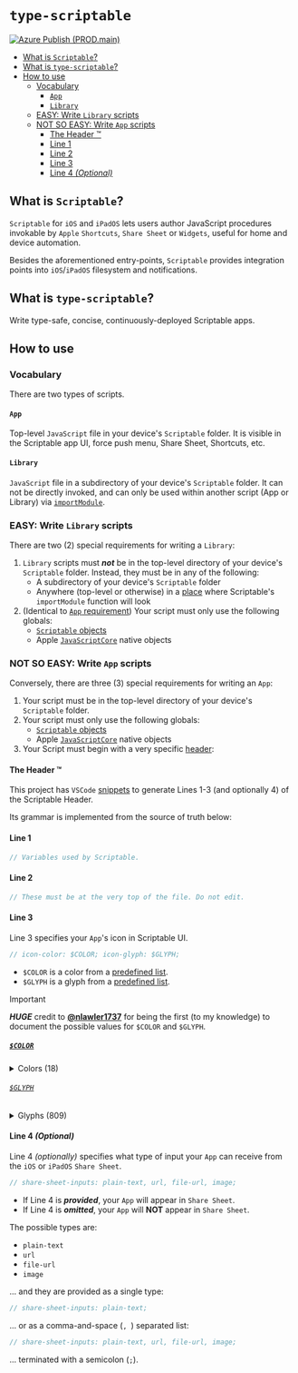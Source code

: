 # `type-scriptable`
[![Azure Publish (PROD.main)](https://github.com/jimmy-zhening-luo/scriptable/actions/workflows/PROD.main.yml/badge.svg)](https://github.com/jimmy-zhening-luo/scriptable/actions/workflows/PROD.main.yml)

- [What is `Scriptable`?](#what-is-scriptable)
- [What is `type-scriptable`?](#what-is-type-scriptable)
- [How to use](#how-to-use)
  - [Vocabulary](#vocabulary)
    - [`App`](#app)
    - [`Library`](#library)
  - [EASY: Write `Library` scripts](#easy-write-library-scripts)
  - [NOT SO EASY: Write `App` scripts](#not-so-easy-write-app-scripts)
    - [The Header ™](#the-header-)
    - [Line 1](#line-1)
    - [Line 2](#line-2)
    - [Line 3](#line-3)
    - [Line 4 _(Optional)_](#line-4-optional)

## What is `Scriptable`?
`Scriptable` for `iOS` and `iPadOS` lets users author JavaScript procedures invokable by `Apple` `Shortcuts`, `Share Sheet` or `Widgets`, useful for home and device automation.

Besides the aforementioned entry-points, `Scriptable` provides integration points into `iOS`/`iPadOS` filesystem and notifications.

## What is `type-scriptable`?

Write type-safe, concise, continuously-deployed Scriptable apps.

## How to use

### Vocabulary
There are two types of scripts.

#### `App`
Top-level `JavaScript` file in your device's `Scriptable` folder. It is visible in the Scriptable app UI, force push menu, Share Sheet, Shortcuts, etc.

#### `Library`
`JavaScript` file in a subdirectory of your device's `Scriptable` folder. It can not be directly invoked, and can only be used within another script (App or Library) via [`importModule`](https://docs.scriptable.app/importmodule/).

### EASY: Write `Library` scripts
There are two (2) special requirements for writing a `Library`:

1. `Library` scripts must ___not___ be in the top-level directory of your device's `Scriptable` folder. Instead, they must be in any of the following:
    - A subdirectory of your device's `Scriptable` folder
    - Anywhere (top-level or otherwise) in a [place](https://docs.scriptable.app/importmodule/) where Scriptable's `importModule` function will look
2. (Identical to [`App` requirement](#not-so-easy-write-app-scripts)) Your script must only use the following globals:
    - [`Scriptable` objects](https://docs.scriptable.app/)
    - Apple [`JavaScriptCore`](https://developer.apple.com/documentation/javascriptcore) native objects

### NOT SO EASY: Write `App` scripts
Conversely, there are three (3) special requirements for writing an `App`:

1. Your script must be in the top-level directory of your device's `Scriptable` folder.
2. Your script must only use the following globals:
    - [`Scriptable` objects](https://docs.scriptable.app/)
    - Apple [`JavaScriptCore`](https://developer.apple.com/documentation/javascriptcore) native objects
3. Your Script must begin with a very specific [header](./.vscode/Header.code-snippets):

#### The Header &trade;
This project has `VSCode` [snippets](./.vscode/Header.code-snippets) to generate Lines 1-3 (and optionally 4) of the Scriptable Header.

Its grammar is implemented from the source of truth below:

#### Line 1

```javascript
// Variables used by Scriptable.
```

#### Line 2

```javascript
// These must be at the very top of the file. Do not edit.
```

#### Line 3
Line 3 specifies your `App`'s icon in Scriptable UI.

```javascript
// icon-color: $COLOR; icon-glyph: $GLYPH;
```

- `$COLOR` is a color from a [predefined list](#color).
- `$GLYPH` is a glyph from a [predefined list](#glyph).

> [!IMPORTANT]
> ___HUGE___ credit to [__@nlawler1737__](https://github.com/nlawler1737) for being the first (to my knowledge) to document the possible values for `$COLOR` and `$GLYPH`.

##### [`$COLOR`](https://github.com/nlawler1737/Scriptable/blob/main/Glyph%20%26%20Color%20Changer.js)

<details>
<summary>Colors (18)</summary>

| Name | Color |
| --- | --- |
| `red` | `hsl(6, 68%, 55%)` |
| `pink` | `hsl(343, 68%, 55%)` |
| `purple` | `hsl(286, 54%, 47%)` |
| `deep-purple` | `hsl(260, 48%, 51%)` |
| `deep-blue` | `hsl(234, 48%, 55%)` |
| `blue` | `hsl(213, 75%, 61%)` |
| `cyan` | `hsl(192, 55%, 59%)` |
| `teal` | `hsl(172, 32%, 49%)` |
| `deep-green` | `hsl(110, 40%, 55%)` |
| `green` | `hsl(84, 45%, 58%)` |
| `yellow` | `hsl(43, 77%, 62%)` |
| `orange` | `hsl(32, 78%, 58%)` |
| `light-brown` | `hsl(23, 37%, 48%)` |
| `brown` | `hsl(19, 44%, 39%)` |
| `deep-brown` | `hsl(27, 47%, 29%)` |
| `light-gray` | `hsl(235, 5%, 54%)` |
| `gray` | `hsl(227, 6%, 44%)` |
| `deep-gray` | `hsl(210, 8%, 30%)` |

</details>

###### [`$GLYPH`](https://github.com/nlawler1737/Scriptable/blob/4ccf80b72ef5f15d4ed00b282988612bb9dbf4fc/iconGlyphCss.txt#L17)

<details>
<summary>Glyphs (809)</summary>

```txt
ad
address-book
address-card
adjust
air-freshener
align-center
align-justify
align-left
align-right
allergies
ambulance
american-sign-language-interpreting
anchor
angle-double-down
angle-double-left
angle-double-right
angle-double-up
angle-down
angle-left
angle-right
angle-up
angry
ankh
apple-alt
archive
archway
arrow-alt-circle-down
arrow-alt-circle-left
arrow-alt-circle-right
arrow-alt-circle-up
arrow-circle-down
arrow-circle-left
arrow-circle-right
arrow-circle-up
arrow-down
arrow-left
arrow-right
arrow-up
arrows-alt
arrows-alt-h
arrows-alt-v
assistive-listening-systems
asterisk
at
atlas
atom
audio-description
award
backspace
backward
balance-scale
ban
band-aid
barcode
bars
baseball-ball
basketball-ball
bath
battery-empty
battery-full
battery-half
battery-quarter
battery-three-quarters
bed
beer
bell
bell-slash
bezier-curve
bible
bicycle
binoculars
birthday-cake
blender
blind
bold
bolt
bomb
bone
bong
book
book-open
book-reader
bookmark
bowling-ball
box
box-open
boxes
braille
brain
briefcase
briefcase-medical
broadcast-tower
broom
brush
bug
building
bullhorn
bullseye
burn
bus
bus-alt
business-time
calculator
calendar
calendar-alt
calendar-check
calendar-minus
calendar-plus
calendar-times
camera
camera-retro
cannabis
capsules
car
car-alt
car-battery
car-crash
car-side
caret-down
caret-left
caret-right
caret-square-down
caret-square-left
caret-square-right
caret-square-up
caret-up
cart-arrow-down
cart-plus
certificate
chalkboard
chalkboard-teacher
charging-station
chart-area
chart-bar
chart-line
chart-pie
check
check-circle
check-double
check-square
chess
chess-bishop
chess-board
chess-king
chess-knight
chess-pawn
chess-queen
chess-rook
chevron-circle-down
chevron-circle-left
chevron-circle-right
chevron-circle-up
chevron-down
chevron-left
chevron-right
chevron-up
child
church
circle
circle-notch
city
clipboard
clipboard-check
clipboard-list
clock
clone
closed-captioning
cloud
cloud-download-alt
cloud-upload-alt
cocktail
code
code-branch
coffee
cog
cogs
coins
columns
comment
comment-alt
comment-dollar
comment-dots
comment-slash
comments
comments-dollar
compact-disc
compass
compress
concierge-bell
cookie
cookie-bite
copy
copyright
couch
credit-card
crop
crop-alt
cross
crosshairs
crow
crown
cube
cubes
cut
database
deaf
desktop
dharmachakra
diagnoses
dice
dice-five
dice-four
dice-one
dice-six
dice-three
dice-two
digital-tachograph
directions
divide
dizzy
dna
dollar-sign
dolly
dolly-flatbed
donate
door-closed
door-open
dot-circle
dove
download
drafting-compass
draw-polygon
drum
drum-steelpan
dumbbell
edit
eject
ellipsis-h
ellipsis-v
envelope
envelope-open
envelope-open-text
envelope-square
equals
eraser
euro-sign
exchange-alt
exclamation
exclamation-circle
exclamation-triangle
expand
expand-arrows-alt
external-link-alt
external-link-square-alt
eye
eye-dropper
eye-slash
fast-backward
fast-forward
fax
feather
feather-alt
female
fighter-jet
file
file-alt
file-archive
file-audio
file-code
file-contract
file-download
file-excel
file-export
file-image
file-import
file-invoice
file-invoice-dollar
file-medical
file-medical-alt
file-pdf
file-powerpoint
file-prescription
file-signature
file-upload
file-video
file-word
fill
fill-drip
film
filter
fingerprint
fire
fire-extinguisher
first-aid
fish
flag
flag-checkered
flask
flushed
folder
folder-minus
folder-open
folder-plus
font
football-ball
forward
frog
frown
frown-open
funnel-dollar
futbol
gamepad
gas-pump
gavel
gem
genderless
gift
glass-martini
glass-martini-alt
glasses
globe
globe-africa
globe-americas
globe-asia
golf-ball
gopuram
graduation-cap
greater-than
greater-than-equal
grimace
grin
grin-alt
grin-beam
grin-beam-sweat
grin-hearts
grin-squint
grin-squint-tears
grin-stars
grin-tears
grin-tongue
grin-tongue-squint
grin-tongue-wink
grin-wink
grip-horizontal
grip-vertical
h-square
hamsa
hand-holding
hand-holding-heart
hand-holding-usd
hand-lizard
hand-paper
hand-peace
hand-point-down
hand-point-left
hand-point-right
hand-point-up
hand-pointer
hand-rock
hand-scissors
hand-spock
hands
hands-helping
handshake
hashtag
hdd
heading
headphones
headphones-alt
headset
heart
heartbeat
helicopter
highlighter
history
hockey-puck
home
hospital
hospital-alt
hospital-symbol
hot-tub
hotel
hourglass
hourglass-end
hourglass-half
hourglass-start
i-cursor
id-badge
id-card
id-card-alt
image
images
inbox
indent
industry
infinity
info
info-circle
italic
jedi
joint
journal-whills
kaaba
key
keyboard
khanda
kiss
kiss-beam
kiss-wink-heart
kiwi-bird
landmark
language
laptop
laptop-code
laugh
laugh-beam
laugh-squint
laugh-wink
layer-group
leaf
lemon
less-than
less-than-equal
level-down-alt
level-up-alt
life-ring
lightbulb
link
lira-sign
list
list-alt
list-ol
list-ul
location-arrow
lock
lock-open
long-arrow-alt-down
long-arrow-alt-left
long-arrow-alt-right
long-arrow-alt-up
low-vision
luggage-cart
magic
magnet
mail-bulk
male
map
map-marked
map-marked-alt
map-marker
map-marker-alt
map-pin
map-signs
marker
mars
mars-double
mars-stroke
mars-stroke-h
mars-stroke-v
medal
medkit
meh
meh-blank
meh-rolling-eyes
memory
menorah
mercury
microchip
microphone
microphone-alt
microphone-alt-slash
microphone-slash
microscope
minus
minus-circle
minus-square
mobile
mobile-alt
money-bill
money-bill-alt
money-bill-wave
money-bill-wave-alt
money-check
money-check-alt
monument
moon
mortar-pestle
mosque
motorcycle
mouse-pointer
music
neuter
newspaper
not-equal
notes-medical
object-group
object-ungroup
oil-can
om
outdent
paint-brush
paint-roller
palette
pallet
paper-plane
paperclip
parachute-box
paragraph
parking
passport
pastafarianism
paste
pause
pause-circle
paw
peace
pen
pen-alt
pen-fancy
pen-nib
pen-square
pencil-alt
pencil-ruler
people-carry
percent
percentage
phone
phone-slash
phone-square
phone-volume
piggy-bank
pills
place-of-worship
plane
plane-arrival
plane-departure
play
play-circle
plug
plus
plus-circle
plus-square
podcast
poll
poll-h
poo
poop
portrait
pound-sign
power-off
pray
praying-hands
prescription
prescription-bottle
prescription-bottle-alt
print
procedures
project-diagram
puzzle-piece
qrcode
question
question-circle
quidditch
quote-left
quote-right
quran
random
receipt
recycle
redo
redo-alt
registered
reply
reply-all
retweet
ribbon
road
robot
rocket
route
rss
rss-square
ruble-sign
ruler
ruler-combined
ruler-horizontal
ruler-vertical
rupee-sign
sad-cry
sad-tear
save
school
screwdriver
search
search-dollar
search-location
search-minus
search-plus
seedling
server
shapes
share
share-alt
share-alt-square
share-square
shekel-sign
shield-alt
ship
shipping-fast
shoe-prints
shopping-bag
shopping-basket
shopping-cart
shower
shuttle-van
sign
sign-in-alt
sign-language
sign-out-alt
signal
signature
sitemap
skull
sliders-h
smile
smile-beam
smile-wink
smoking
smoking-ban
snowflake
socks
solar-panel
sort
sort-alpha-down
sort-alpha-up
sort-amount-down
sort-amount-up
sort-down
sort-numeric-down
sort-numeric-up
sort-up
spa
space-shuttle
spinner
splotch
spray-can
square
square-full
square-root-alt
stamp
star
star-and-crescent
star-half
star-half-alt
star-of-david
star-of-life
step-backward
step-forward
stethoscope
sticky-note
stop
stop-circle
stopwatch
store
store-alt
stream
street-view
strikethrough
stroopwafel
subscript
subway
suitcase
suitcase-rolling
sun
superscript
surprise
swatchbook
swimmer
swimming-pool
synagogue
sync
sync-alt
syringe
table
table-tennis
tablet
tablet-alt
tablets
tachometer-alt
tag
tags
tape
tasks
taxi
teeth
teeth-open
terminal
text-height
text-width
th
th-large
th-list
theater-masks
thermometer
thermometer-empty
thermometer-full
thermometer-half
thermometer-quarter
thermometer-three-quarters
thumbs-down
thumbs-up
thumbtack
ticket-alt
times
times-circle
tint
tint-slash
tired
toggle-off
toggle-on
toolbox
tooth
torah
torii-gate
trademark
traffic-light
train
transgender
transgender-alt
trash
trash-alt
tree
trophy
truck
truck-loading
truck-monster
truck-moving
truck-pickup
tshirt
tty
tv
umbrella
umbrella-beach
underline
undo
undo-alt
universal-access
university
unlink
unlock
unlock-alt
upload
user
user-alt
user-alt-slash
user-astronaut
user-check
user-circle
user-clock
user-cog
user-edit
user-friends
user-graduate
user-lock
user-md
user-minus
user-ninja
user-plus
user-secret
user-shield
user-slash
user-tag
user-tie
user-times
users
users-cog
utensil-spoon
utensils
vector-square
venus
venus-double
venus-mars
vial
vials
video
video-slash
vihara
volleyball-ball
volume-down
volume-off
volume-up
walking
wallet
warehouse
weight
weight-hanging
wheelchair
wifi
window-close
window-maximize
window-minimize
window-restore
wine-glass
wine-glass-alt
won-sign
wrench
x-ray
yen-sign
yin-yang
```

</details>

#### Line 4 _(Optional)_
Line 4 _(optionally)_ specifies what type of input your `App` can receive from the `iOS` or `iPadOS` `Share Sheet`.

```javascript
// share-sheet-inputs: plain-text, url, file-url, image;
```

- If Line 4 is ___provided___, your `App` will appear in `Share Sheet`.
- If Line 4 is ___omitted___, your `App` will __NOT__ appear in `Share Sheet`.

The possible types are:

- `plain-text`
- `url`
- `file-url`
- `image`

... and they are provided as a single type:

```javascript
// share-sheet-inputs: plain-text;
```

... or as a comma-and-space (`, `) separated list:

```javascript
// share-sheet-inputs: plain-text, url, file-url, image;
```

... terminated with a semicolon (`;`).

